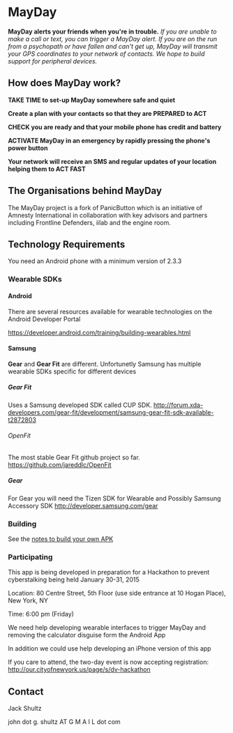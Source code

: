 # MayDay

**MayDay alerts your friends when you're in trouble.**
*If you are unable to make a call or text, you can trigger a MayDay alert.*
*If you are on the run from a psychopath or have fallen and can't get up, 
MayDay will transmit your GPS coordinates to your network of contacts.*
*We hope to build support for peripheral devices.*

## How does MayDay work?

**TAKE TIME to set-up MayDay somewhere safe and quiet**

**Create a plan with your contacts so that they are PREPARED to ACT**

**CHECK you are ready and that your mobile phone has credit and battery**

**ACTIVATE MayDay in an emergency by rapidly pressing the phone's power button**

**Your network will receive an SMS and regular updates of your location helping them to ACT FAST**

## The Organisations behind MayDay

The MayDay project is a fork of PanicButton which is an initiative of Amnesty International in collaboration with key advisors and partners including Frontline Defenders, iilab and the engine room.


## Technology Requirements

You need an Android phone with a minimum version of 2.3.3 

### Wearable SDKs

#### Android

There are several resources available for wearable technologies on the Android Developer Portal

https://developer.android.com/training/building-wearables.html

#### Samsung 

**Gear** and **Gear Fit** are different. Unfortunetly Samsung has multiple wearable SDKs specific for different devices

##### Gear Fit 
Uses a Samsung developed SDK called CUP SDK. http://forum.xda-developers.com/gear-fit/development/samsung-gear-fit-sdk-available-t2872803

###### OpenFit 
The most stable Gear Fit github project so far.
https://github.com/jareddlc/OpenFit

##### Gear 

For Gear you will need the Tizen SDK for Wearable and Possibly Samsung Accessory SDK
http://developer.samsung.com/gear

### Building

See the [notes to build your own APK](https://github.com/jackygrahamez/MayDay/blob/master/docs/BUILD.md)

### Participating

This app is being developed in preparation for a Hackathon to prevent cyberstalking being held January 30-31, 2015

Location: 80 Centre Street, 5th Floor (use side entrance at 10 Hogan Place), New York, NY

Time: 6:00 pm (Friday)

We need help developing wearable interfaces to trigger MayDay and removing the calculator disguise form the Android App

In addition we could use help developing an iPhone version of this app

If you care to attend, the two-day event is now accepting registration: http://our.cityofnewyork.us/page/s/dv-hackathon

## Contact

Jack Shultz

john dot g. shultz AT G M A I L dot com
